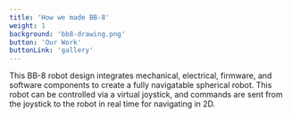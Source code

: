 ```yaml
---
title: 'How we made BB-8'
weight: 1
background: 'bb8-drawing.png'
button: 'Our Work'
buttonLink: 'gallery'
---
```


This BB-8 robot design integrates mechanical, electrical, firmware, and software components
to create a fully navigatable spherical robot. This robot can be controlled via a virtual
joystick, and commands are sent from the joystick to the robot in real time for navigating
in 2D.